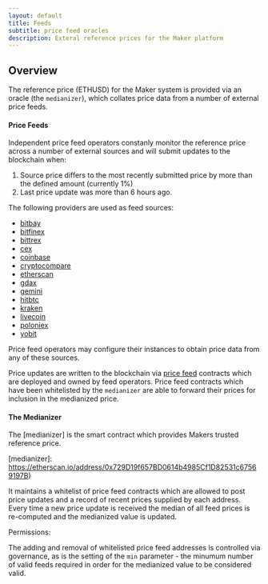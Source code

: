 ```yaml
---
layout: default
title: Feeds
subtitle: price feed oracles
description: Exteral reference prices for the Maker platform
---
```


## Overview

The reference price (ETHUSD) for the Maker system is provided via an oracle
(the `medianizer`), which collates price data from a number of external price
feeds.

#### Price Feeds

Independent price feed operators constanly monitor the reference price across a
number of external sources and will submit updates to the blockchain when:

1. Source price differs to the most recently submitted price by more than
   the defined amount (currently 1%)
2. Last price update was more than 6 hours ago.

The following providers are used as feed sources:

- [bitbay](https://bitbay.net)
- [bitfinex](https://bitfinex.com)
- [bittrex](https://bittrex.com)
- [cex](https://cex.io)
- [coinbase](https://coinbase.com)
- [cryptocompare](https://cryptocompare.com)
- [etherscan](https://etherscan.io)
- [gdax](https://gdax.com)
- [gemini](https://gemini.com)
- [hitbtc](https://hitbtc.com)
- [kraken](https://kraken.com)
- [livecoin](https://livecoin.net)
- [poloniex](https://poloniex.com)
- [yobit](https://yobit.net)

Price feed operators may configure their instances to obtain price data from any
of these sources.

Price updates are written to the blockchain via [price feed] contracts which
are deployed and owned by feed operators. Price feed contracts which have been
whitelisted by the `medianizer` are able to forward their prices for inclusion in
the medianized price.

[price feed]: https://github/com/makerdao/price-feed

#### The Medianizer

The [medianizer] is the smart contract which provides Makers trusted reference price.

[medianizer]: https://etherscan.io/address/0x729D19f657BD0614b4985Cf1D82531c67569197B)

It maintains a whitelist of price feed contracts which are allowed to post
price updates and a record of recent prices supplied by each address. Every
time a new price update is received the median of all feed prices is
re-computed and the medianized value is updated.

Permissions:

The adding and removal of whitelisted price feed addresses is controlled via
governance, as is the setting of the `min` parameter - the minumum number of
valid feeds required in order for the medianized value to be considered valid.
